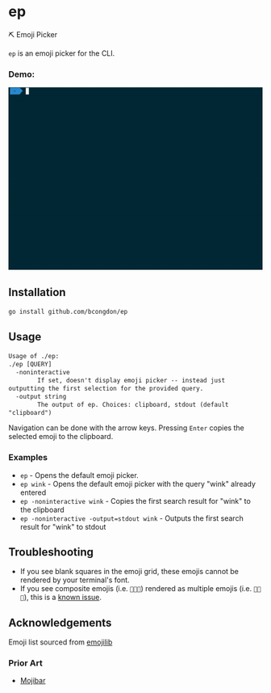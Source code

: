 # ep
⛏ Emoji Picker

`ep` is an emoji picker for the CLI.

### Demo:

![](demo.gif)

## Installation

```
go install github.com/bcongdon/ep
```

## Usage

```
Usage of ./ep:
./ep [QUERY]
  -noninteractive
    	If set, doesn't display emoji picker -- instead just outputting the first selection for the provided query.
  -output string
    	The output of ep. Choices: clipboard, stdout (default "clipboard")
```

Navigation can be done with the arrow keys. Pressing `Enter` copies the selected emoji to the clipboard.

### Examples

- `ep` - Opens the default emoji picker.
- `ep wink` - Opens the default emoji picker with the query "wink" already entered
- `ep -noninteractive wink` - Copies the first search result for "wink" to the clipboard
- `ep -noninteractive -output=stdout wink` - Outputs the first search result for "wink" to stdout

## Troubleshooting

- If you see blank squares in the emoji grid, these emojis cannot be rendered by your terminal's font.
- If you see composite emojis (i.e. `👨‍👨‍👧`) rendered as multiple emojis (i.e. `👨👨👧`), this is a [known issue](https://github.com/rivo/tview/issues/161).

## Acknowledgements

Emoji list sourced from [emojilib](https://github.com/muan/emojilib)

### Prior Art

* [Mojibar](https://github.com/muan/mojibar)